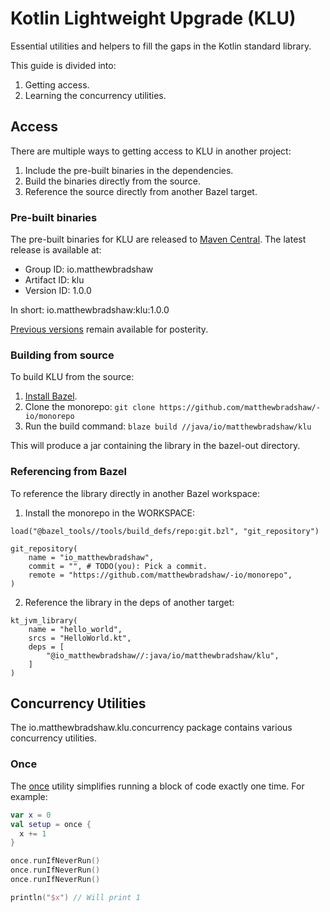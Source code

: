 # Kotlin Lightweight Upgrade (KLU)

Essential utilities and helpers to fill the gaps in the Kotlin standard library.

This guide is divided into:

1. Getting access.
2. Learning the concurrency utilities.

## Access

There are multiple ways to getting access to KLU in another project:

1. Include the pre-built binaries in the dependencies.
2. Build the binaries directly from the source.
3. Reference the source directly from another Bazel target.

### Pre-built binaries

The pre-built binaries for KLU are released to [Maven Central](https://repo1.maven.org/maven2). The latest release is available at:

- Group ID: io.matthewbradshaw
- Artifact ID: klu
- Version ID: 1.0.0

In short: io.matthewbradshaw:klu:1.0.0

[Previous versions](https://search.maven.org/artifact/io.matthewbradshaw/klu) remain available for posterity.

### Building from source

To build KLU from the source:

1. [Install Bazel](https://docs.bazel.build/versions/main/install.html).
2. Clone the monorepo: `git clone https://github.com/matthewbradshaw/-io/monorepo`
3. Run the build command: `blaze build //java/io/matthewbradshaw/klu`

This will produce a jar containing the library in the bazel-out directory.

### Referencing from Bazel

To reference the library directly in another Bazel workspace:

1. Install the monorepo in the WORKSPACE:

```
load("@bazel_tools//tools/build_defs/repo:git.bzl", "git_repository")

git_repository(
    name = "io_matthewbradshaw",
    commit = "", # TODO(you): Pick a commit.
    remote = "https://github.com/matthewbradshaw/-io/monorepo",
)
```

2. Reference the library in the deps of another target:

```
kt_jvm_library(
    name = "hello_world",
    srcs = "HelloWorld.kt",
    deps = [
        "@io_matthewbradshaw//:java/io/matthewbradshaw/klu",
    ]
)
```

## Concurrency Utilities

The io.matthewbradshaw.klu.concurrency package contains various concurrency utilities.

### Once

The [once](https://github.com/matthewbradshaw-io/monorepo/blob/main/java/io/matthewbradshaw/klu/concurrency/Once.kt) utility simplifies running a block of code exactly one time. For example:

```kotlin
var x = 0
val setup = once {
  x += 1
}

once.runIfNeverRun()
once.runIfNeverRun()
once.runIfNeverRun()

println("$x") // Will print 1
```